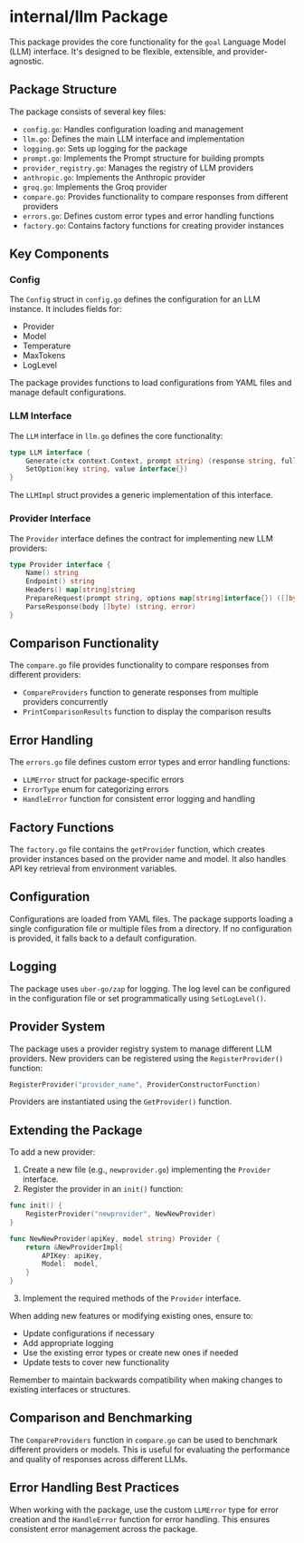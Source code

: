 # internal/llm Package

This package provides the core functionality for the `goal` Language Model (LLM) interface. It's designed to be flexible, extensible, and provider-agnostic.

## Package Structure

The package consists of several key files:

- `config.go`: Handles configuration loading and management
- `llm.go`: Defines the main LLM interface and implementation
- `logging.go`: Sets up logging for the package
- `prompt.go`: Implements the Prompt structure for building prompts
- `provider_registry.go`: Manages the registry of LLM providers
- `anthropic.go`: Implements the Anthropic provider
- `groq.go`: Implements the Groq provider
- `compare.go`: Provides functionality to compare responses from different providers
- `errors.go`: Defines custom error types and error handling functions
- `factory.go`: Contains factory functions for creating provider instances

## Key Components

### Config

The `Config` struct in `config.go` defines the configuration for an LLM instance. It includes fields for:

- Provider
- Model
- Temperature
- MaxTokens
- LogLevel

The package provides functions to load configurations from YAML files and manage default configurations.

### LLM Interface

The `LLM` interface in `llm.go` defines the core functionality:

```go
type LLM interface {
    Generate(ctx context.Context, prompt string) (response string, fullPrompt string, err error)
    SetOption(key string, value interface{})
}
```

The `LLMImpl` struct provides a generic implementation of this interface.

### Provider Interface

The `Provider` interface defines the contract for implementing new LLM providers:

```go
type Provider interface {
    Name() string
    Endpoint() string
    Headers() map[string]string
    PrepareRequest(prompt string, options map[string]interface{}) ([]byte, error)
    ParseResponse(body []byte) (string, error)
}
```

## Comparison Functionality

The `compare.go` file provides functionality to compare responses from different providers:

- `CompareProviders` function to generate responses from multiple providers concurrently
- `PrintComparisonResults` function to display the comparison results

## Error Handling

The `errors.go` file defines custom error types and error handling functions:

- `LLMError` struct for package-specific errors
- `ErrorType` enum for categorizing errors
- `HandleError` function for consistent error logging and handling

## Factory Functions

The `factory.go` file contains the `getProvider` function, which creates provider instances based on the provider name and model. It also handles API key retrieval from environment variables.

## Configuration

Configurations are loaded from YAML files. The package supports loading a single configuration file or multiple files from a directory. If no configuration is provided, it falls back to a default configuration.

## Logging

The package uses `uber-go/zap` for logging. The log level can be configured in the configuration file or set programmatically using `SetLogLevel()`.

## Provider System

The package uses a provider registry system to manage different LLM providers. New providers can be registered using the `RegisterProvider()` function:

```go
RegisterProvider("provider_name", ProviderConstructorFunction)
```

Providers are instantiated using the `GetProvider()` function.

## Extending the Package

To add a new provider:

1. Create a new file (e.g., `newprovider.go`) implementing the `Provider` interface.
2. Register the provider in an `init()` function:

```go
func init() {
    RegisterProvider("newprovider", NewNewProvider)
}

func NewNewProvider(apiKey, model string) Provider {
    return &NewProviderImpl{
        APIKey: apiKey,
        Model:  model,
    }
}
```

3. Implement the required methods of the `Provider` interface.

When adding new features or modifying existing ones, ensure to:

- Update configurations if necessary
- Add appropriate logging
- Use the existing error types or create new ones if needed
- Update tests to cover new functionality

Remember to maintain backwards compatibility when making changes to existing interfaces or structures.

## Comparison and Benchmarking

The `CompareProviders` function in `compare.go` can be used to benchmark different providers or models. This is useful for evaluating the performance and quality of responses across different LLMs.

## Error Handling Best Practices

When working with the package, use the custom `LLMError` type for error creation and the `HandleError` function for error handling. This ensures consistent error management across the package.
